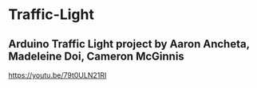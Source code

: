 # Traffic-Light
Arduino Traffic Light project by Aaron Ancheta, Madeleine Doi, Cameron McGinnis
-
https://youtu.be/79t0ULN21RI
